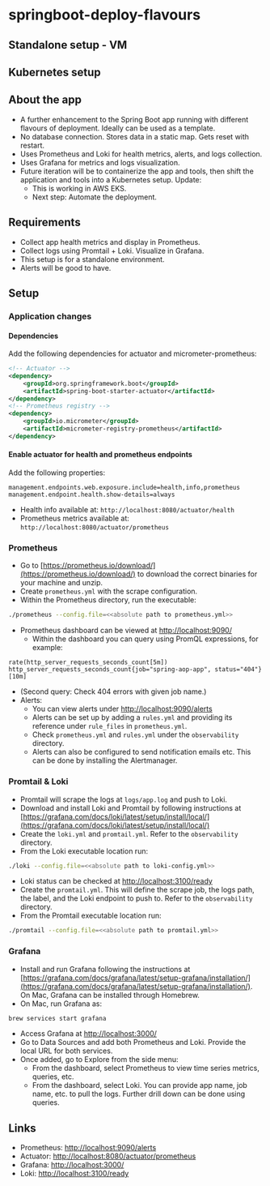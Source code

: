 # springboot-deploy-flavours

## Standalone setup - VM
## Kubernetes setup

## About the app

- A further enhancement to the Spring Boot app running with different flavours of deployment. Ideally can be used as a template.
- No database connection. Stores data in a static map. Gets reset with restart.
- Uses Prometheus and Loki for health metrics, alerts, and logs collection.
- Uses Grafana for metrics and logs visualization.
- Future iteration will be to containerize the app and tools, then shift the application and tools into a Kubernetes setup.
  Update:
  - This is working in AWS EKS.
  - Next step: Automate the deployment.

## Requirements

- Collect app health metrics and display in Prometheus.
- Collect logs using Promtail + Loki. Visualize in Grafana.
- This setup is for a standalone environment.
- Alerts will be good to have.

## Setup

### Application changes

#### Dependencies

Add the following dependencies for actuator and micrometer-prometheus:

```xml
<!-- Actuator -->
<dependency>
    <groupId>org.springframework.boot</groupId>
    <artifactId>spring-boot-starter-actuator</artifactId>
</dependency>
<!-- Prometheus registry -->
<dependency>
    <groupId>io.micrometer</groupId>
    <artifactId>micrometer-registry-prometheus</artifactId>
</dependency>
```

#### Enable actuator for health and prometheus endpoints

Add the following properties:

```properties
management.endpoints.web.exposure.include=health,info,prometheus
management.endpoint.health.show-details=always
```

- Health info available at: `http://localhost:8080/actuator/health`
- Prometheus metrics available at: `http://localhost:8080/actuator/prometheus`

### Prometheus

- Go to [https://prometheus.io/download/](https://prometheus.io/download/) to download the correct binaries for your machine and unzip.
- Create `prometheus.yml` with the scrape configuration.
- Within the Prometheus directory, run the executable:

```bash
./prometheus --config.file=<<absolute path to prometheus.yml>>
```

- Prometheus dashboard can be viewed at [http://localhost:9090/](http://localhost:9090/)
    - Within the dashboard you can query using PromQL expressions, for example:

```promql
rate(http_server_requests_seconds_count[5m])
http_server_requests_seconds_count{job="spring-aop-app", status="404"}[10m]
```

- (Second query: Check 404 errors with given job name.)
- Alerts:
    - You can view alerts under [http://localhost:9090/alerts](http://localhost:9090/alerts)
    - Alerts can be set up by adding a `rules.yml` and providing its reference under `rule_files` in `prometheus.yml`.
    - Check `prometheus.yml` and `rules.yml` under the `observability` directory.
    - Alerts can also be configured to send notification emails etc. This can be done by installing the Alertmanager.

### Promtail & Loki

- Promtail will scrape the logs at `logs/app.log` and push to Loki.
- Download and install Loki and Promtail by following instructions at [https://grafana.com/docs/loki/latest/setup/install/local/](https://grafana.com/docs/loki/latest/setup/install/local/)
- Create the `loki.yml` and `promtail.yml`. Refer to the `observability` directory.
- From the Loki executable location run:

```bash
./loki --config.file=<<absolute path to loki-config.yml>>
```

- Loki status can be checked at [http://localhost:3100/ready](http://localhost:3100/ready)
- Create the `promtail.yml`. This will define the scrape job, the logs path, the label, and the Loki endpoint to push to. Refer to the `observability` directory.
- From the Promtail executable location run:

```bash
./promtail --config.file=<<absolute path to promtail.yml>>
```

### Grafana

- Install and run Grafana following the instructions at [https://grafana.com/docs/grafana/latest/setup-grafana/installation/](https://grafana.com/docs/grafana/latest/setup-grafana/installation/). On Mac, Grafana can be installed through Homebrew.
- On Mac, run Grafana as:

```bash
brew services start grafana
```

- Access Grafana at [http://localhost:3000/](http://localhost:3000/)
- Go to Data Sources and add both Prometheus and Loki. Provide the local URL for both services.
- Once added, go to Explore from the side menu:
    - From the dashboard, select Prometheus to view time series metrics, queries, etc.
    - From the dashboard, select Loki. You can provide app name, job name, etc. to pull the logs. Further drill down can be done using queries.

## Links

- Prometheus: [http://localhost:9090/alerts](http://localhost:9090/alerts)
- Actuator: [http://localhost:8080/actuator/prometheus](http://localhost:8080/actuator/prometheus)
- Grafana: [http://localhost:3000/](http://localhost:3000/)
- Loki: [http://localhost:3100/ready](http://localhost:3100/ready)
